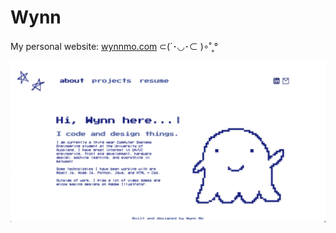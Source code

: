 # Wynn
My personal website: [wynnmo.com](wynnmo.com) ⊂(´･◡･⊂ )∘˚˳°

![Alt text](homepage.png?raw=true)
